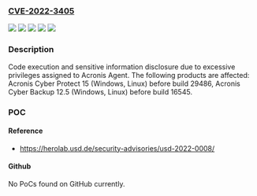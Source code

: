 ### [CVE-2022-3405](https://cve.mitre.org/cgi-bin/cvename.cgi?name=CVE-2022-3405)
![](https://img.shields.io/static/v1?label=Product&message=Acronis%20Cyber%20Backup%2012.5&color=blue)
![](https://img.shields.io/static/v1?label=Product&message=Acronis%20Cyber%20Protect%2015&color=blue)
![](https://img.shields.io/static/v1?label=Version&message=unspecified%3C%2016545%20&color=brighgreen)
![](https://img.shields.io/static/v1?label=Version&message=unspecified%3C%2029486%20&color=brighgreen)
![](https://img.shields.io/static/v1?label=Vulnerability&message=CWE-269&color=brighgreen)

### Description

Code execution and sensitive information disclosure due to excessive privileges assigned to Acronis Agent. The following products are affected: Acronis Cyber Protect 15 (Windows, Linux) before build 29486, Acronis Cyber Backup 12.5 (Windows, Linux) before build 16545.

### POC

#### Reference
- https://herolab.usd.de/security-advisories/usd-2022-0008/

#### Github
No PoCs found on GitHub currently.

